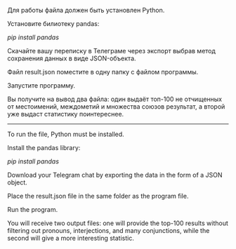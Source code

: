 Для работы файла должен быть установлен Python.

Установите билиотеку pandas: 

*pip install pandas*

Скачайте вашу переписку в Телеграме через экспорт выбрав метод сохранения данных в виде JSON-объекта.

Файл result.json поместите в одну папку с файлом программы.

Запустите программу.

Вы получите на вывод два файла: один выдаёт топ-100 не отчищенных от местоимений, междометий и множества союзов результат, а второй уже выдаст статистику поинтереснее.

____________________________________________

To run the file, Python must be installed.

Install the pandas library:

*pip install pandas*

Download your Telegram chat by exporting the data in the form of a JSON object.

Place the result.json file in the same folder as the program file.

Run the program.

You will receive two output files: one will provide the top-100 results without filtering out pronouns, interjections, and many conjunctions, while the second will give a more interesting statistic.
